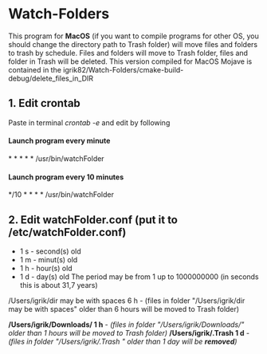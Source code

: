 # Watch-Folders  
This program for **MacOS** (if you want to compile programs for other OS, you should change the directory path to Trash folder) will move files and folders to trash by schedule. Files and folders will move to Trash folder, files and folder in Trash will be deleted.
This version compiled for MacOS Mojave is contained in the igrik82/Watch-Folders/cmake-build-debug/delete_files_in_DIR

## 1. Edit crontab
Paste in terminal *crontab -e* and edit by following

#### Launch program every minute
\* * * * * /usr/bin/watchFolder
#### Launch program every 10 minutes 
\*/10 * * * * /usr/bin/watchFolder

## 2. Edit watchFolder.conf (put it to /etc/watchFolder.conf)

* 1 s - second(s) old
* 1 m - minut(s) old
* 1 h - hour(s) old
* 1 d - day(s) old
The period may be from 1 up to 1000000000 (in seconds this is about 31,7 years)

/Users/igrik/dir may be with spaces 6 h - (files in folder "/Users/igrik/dir may be with spaces" older than 6 hours will be moved to Trash folder)

**/Users/igrik/Downloads/ 1 h** - *(files in folder "/Users/igrik/Downloads/" older than 1 hours will be moved to Trash folder)*
**/Users/igrik/.Trash 1 d** - *(files in folder "/Users/igrik/.Trash " older than 1 day will be **removed**)*
